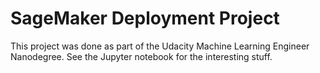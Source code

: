 # SageMaker Deployment Project

This project was done as part of the Udacity Machine Learning Engineer Nanodegree. See the Jupyter notebook for the interesting stuff.
